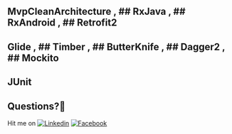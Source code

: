 ## MvpCleanArchitecture , ## RxJava , ## RxAndroid , ## Retrofit2
## Glide , ## Timber , ## ButterKnife , ## Dagger2 , ## Mockito
## JUnit



## Questions?🤔
Hit me on [![Linkedin](https://img.shields.io/badge/Linkedin-Emre%20Karataş-blue.svg)](https://www.linkedin.com/in/emre-karata%C5%9F-062b26a9/)  [![Facebook](https://img.shields.io/badge/Facebook-Emre%20Karataş-blue.svg)](https://www.facebook.com/emre.karatas.311)


